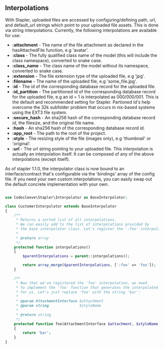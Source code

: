 ## Interpolations
With Stapler, uploaded files are accessed by configuring/defining path, url, and default_url strings which point to your uploaded file assets.
This is done via string interpolations.  Currently, the following interpolations are available for use:

*   **:attachment** - The name of the file attachment as declared in the hasAttachedFile function, e.g 'avatar'.
*   **:class**  - The fully qualified class name of the model (this will include the class namespace), converted to snake case.
*   **:class_name** - The class name of the model without its namespace, converted to snake case.
*   **:extension** - The file extension type of the uploaded file, e.g 'jpg'.
*   **:filename** - The name of the uploaded file, e.g 'some_file.jpg'.
*   **:id** - The id of the corresponding database record for the uploaded file.
*   **:id_partition** - The partitioned id of the corresponding database record for the uploaded file, e.g an id = 1 is interpolated as 000/000/001.  This is the default and recommended setting for Stapler.  Partioned id's help overcome the 32k subfolder problem that occurs in nix-based systems using the EXT3 file system.
*   **:secure_hash** - An sha256 hash of the corresponding database record id, the filesize, and the original file name.
*   **:hash** - An sha256 hash of the corresponding database record id.
*   **:app_root** - The path to the root of the project.
*   **:style** - The resizing style of the file (images only), e.g 'thumbnail' or 'original'.
*   **:url** - The url string pointing to your uploaded file.  This interpolation is actually an interpolation itself.  It can be composed of any of the above interpolations (except itself).

As of stapler 1.1.0, the interpolator class is now bound to an interface/contract that's configurable via the 'bindings' array of the config file.
If you need your own custom interpolations, you can easily swap out the default concrete implementation with your own.

```php

use Codesleeve\Stapler\Interpolator as BaseInterpolator;

class CustomerInterpolator extends BaseInterpolator
{
    /**
     * Returns a sorted list of all interpolations.
     * We can easily add to the list of interpolations provided by
     * the base interpolator class. Let's register the ':foo' interpolation:
     *
     * @return array
     */
    protected function interpolations()
    {
        $parentInterpolations = parent::interpolations();

        return array_merge($parentInterpolations, [':foo' => 'foo']);
    }

    /**
     * Now that we've registered the 'foo' interpolation, we need
     * to implement the 'foo' function that generates the interpolated value
     * for us. Let's just replace 'foo' with the string 'bar':
     *
     * @param AttachmentInterface $attachment
     * @param string              $styleName
     *
     * @return string
     */
    protected function foo(AttachmentInterface $attachment, $styleName = '')
    {
        return 'bar';
    }
}
```